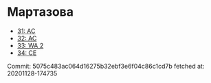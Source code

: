 # Мартазова
- [31: AC](31.md)
- [32: AC](32.md)
- [33: WA 2](33.md)
- [34: CE](34.md)

Commit: 5075c483ac064d16275b32ebf3e6f04c86c1cd7b
 fetched at: 20201128-174735
